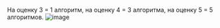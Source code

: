 На оценку 3 = 1 алгоритм, на оценку 4 = 3 алгоритма, на оценку 5 = 5 алгоритмов. 
![image](https://github.com/user-attachments/assets/c41af3e4-fbe6-4534-90e4-2b9fccac17b3)
